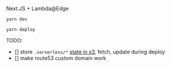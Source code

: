 Next.JS + Lambda@Edge


```
yarn dev
```

```
yarn deploy
```

TODO:
- [] store `.serverless/*` [state in s3](https://gist.github.com/hadynz/`b4e190e0ce10e5811cb462920a9c678f), fetch, update during deploy
- [] make route53 custom domain work